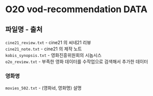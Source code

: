 # O2O vod-recommendation DATA

## 파일명 - 출처
`cine21_review.txt` - cine21 의 씨네21 리뷰  
`cine21_note.txt` - cine21 의 제작 노트  
`kobis_synopsis.txt` - 영화진흥위원회의 시놉시스  
`o2o_review.txt` - 부족한 영화 데이터를 수작업으로 검색해서 추가한 데이터  

### 영화명
`movies_502.txt` - (영화id, 영화명) 설명
